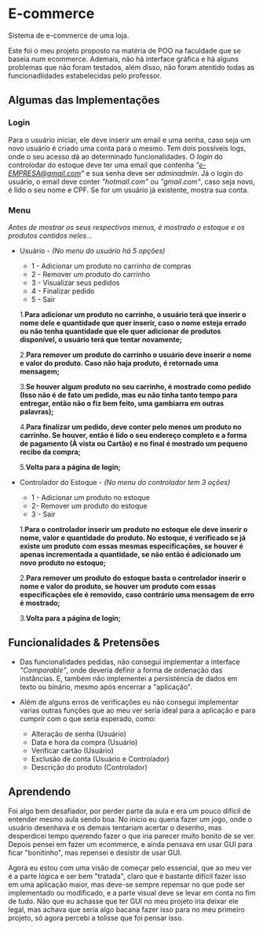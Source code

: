 # E-commerce
Sistema de e-commerce de uma loja.
  
Este foi o meu projeto proposto na matéria de POO na faculdade que se baseia num ecommerce. Ademais, não há interface gráfica e há alguns problemas que não foram testados, além disso, não foram atentido todas as funcionadlidades estabelecidas pelo professor. 
  
## Algumas das Implementações

### Login

Para o usuário iniciar, ele deve inserir um email e uma senha, caso seja um novo usuário é criado uma conta para o mesmo. Tem dois possíveis logs, onde o seu acesso dá ao determinado funcionalidades. O *login* do controlodar do estoque deve ter uma email que contenha *"e-EMPRESA@gmail.com"* e sua senha deve ser *adminadmin*. Já o login do usuário, o email deve conter *"hotmail.com"* ou *"gmail.com"*, caso seja novo, é lido o seu nome e CPF. Se for um usuário já existente, mostra sua conta.

### Menu

*Antes de mostrar os seus respectivos menus, é mostrado o estoque e os produtos contidos neles...*
  
  * Usuário - *(No menu do usuário há 5 opções)*

    * 1 - Adicionar um produto no carrinho de compras 
    * 2 - Remover um produto do carrinho
    * 3 - Visualizar seus pedidos
    * 4 - Finalizar pedido
    * 5 - Sair

    1.__Para adicionar um produto no carrinho, o usuário terá que inserir o nome dele e quantidade que quer inserir, caso o nome esteja errado ou não tenha             quantidade que ele quer adicionar de produtos disponível, o usuário terá que tentar novamente;__
    
    2.__Para remover um produto do carrinho o usuário deve inserir o nome e valor do produto. Caso não haja produto, é retornado uma mensagem;__
    
    3.__Se houver algum produto no seu carrinho, é mostrado como pedido (Isso não é de fato um pedido, mas eu não tinha tanto tempo para entregar, então não o fiz       bem feito, uma gambiarra em outras palavras);__
    
    4.__Para finalizar um pedido, deve conter pelo menos um produto no carrinho. Se houver, então é lido o seu endereço completo e a forma de pagamento (À vista ou     Cartão) e no final é mostrado um pequeno recibo da compra;__
    
    5.__Volta para a página de login;__
  
  
  * Controlador do Estoque - *(No menu do controlador tem 3 oções)*

    * 1 - Adicionar um produto no estoque
    * 2- Remover um produto do estoque
    * 3 - Sair

    1.__Para o controlador inserir um produto no estoque ele deve inserir o nome, valor e quantidade do produto. No estoque, é verificado se já existe um produto       com   essas mesmas especificações, se houver é apenas incrementada a quantidade, se não então é adicionado um novo produto no estoque;__

    2.__Para remover um produto do estoque basta o controlador inserir o nome e valor do produto, se houver um produto com essas especificações ele é removido, caso     contrário uma mensagem de erro é mostrado;__

    3.__Volta para a página de login;__
 
## Funcionalidades & Pretensões
   
  * Das funcionalidades pedidas, não consegui implementar a interface *"Comparable"*, onde deveria definir a forma de ordenação das instâncias. E, também não           implementei a persistência de dados em texto ou binário, mesmo após encerrar a "aplicação". 

  * Além de alguns erros de verificações eu não consegui implementar varias outras funções que ao meu ver seria ideal para a aplicação e para cumprir com o que        seria esperado, como:
      
      * Alteração de senha (Usuário)
      * Data e hora da compra (Usuário)
      * Verificar cartão (Usuário)
      * Exclusão de conta (Usuário e Controlador)
      * Descrição do produto (Controlador)
  
  
## Aprendendo

  Foi algo bem desafiador, por perder parte da aula e era um pouco difícil de entender mesmo aula sendo boa. No ínicio eu queria fazer um jogo, onde o usuário         desenhava e os demais tentariam acertar o desenho, mas desperdicei tempo querendo fazer o que iria parecer muito bonito de se ver. Depois pensei em fazer um         ecommerce, e ainda pensava em usar GUI para ficar "bonitinho", mas repensei e desistir de usar GUI.
  
  Agora eu estou com uma visão de começar pelo essencial, que ao meu ver é a parte lógica e ser bem "tratada", claro que é bastante difícil fazer isso em uma         aplicação maior, mas deve-se sempre repensar no que pode ser implementado ou modificado, e a parte visual deve se levar em conta no fim de tudo. Não que eu         achasse que ter GUI no meu projeto iria deixar ele legal, mas achava que seria algo bacana fazer isso para no meu primeiro projeto, só agora percebi a tolisse que   foi pensar isso.
